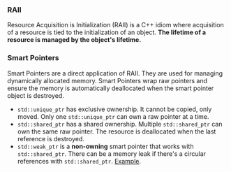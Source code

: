 ### RAII

Resource Acquisition is Initialization (RAII) is a C++ idiom where acquisition of a resource is tied to the initialization of an object.
**The lifetime of a resource is managed by the object's lifetime.**

### Smart Pointers

Smart Pointers are a direct application of RAII. They are used for managing dynamically allocated memory. Smart Pointers wrap raw pointers and ensure the memory is automatically deallocated when the smart pointer object is destroyed.

- `std::unique_ptr` has exclusive ownership. It cannot be copied, only moved. Only one `std::unique_ptr` can own a raw pointer at a time.
- `std::shared_ptr` has a shared ownership. Multiple `std::shared_ptr` can own the same raw pointer. The resource is deallocated when the last reference is destroyed.
- `std::weak_ptr` is a **non-owning** smart pointer that works with `std::shared_ptr`. There can be a memory leak if there's a circular references with `std::shared_ptr`. [Example](https://godbolt.org/z/q1TfdzxP7).